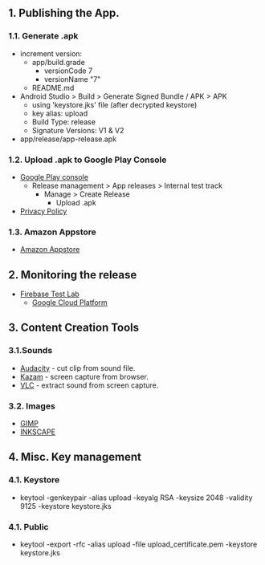 ## 1. Publishing the App.
### 1.1. Generate .apk
* increment version:
    * app/build.grade
        * versionCode 7
        * versionName "7"
    * README.md
* Android Studio > Build > Generate Signed Bundle / APK > APK
    * using 'keystore.jks' file (after decrypted keystore)
    * key alias: upload
    * Build Type: release
    * Signature Versions: V1 & V2
* app/release/app-release.apk

### 1.2. Upload .apk to Google Play Console
* [Google Play console](https://play.google.com/apps/publish)
    * Release management > App releases > Internal test track 
        * Manage > Create Release
            * Upload .apk
* [Privacy Policy](https://jameshnsears.github.io/brexitsoundboard/privacy_policy.html)

### 1.3. Amazon Appstore
* [Amazon Appstore](https://developer.amazon.com/apps-and-games)

## 2. Monitoring the release
* [Firebase Test Lab](https://console.firebase.google.com/project/brexit-soundboard/overview)
    * [Google Cloud Platform](https://console.cloud.google.com/home/dashboard)

## 3. Content Creation Tools 
### 3.1.Sounds
* [Audacity](https://www.audacityteam.org/) - cut clip from sound file.
* [Kazam](https://launchpad.net/kazam) - screen capture from browser.
* [VLC](https://www.videolan.org/) - extract sound from screen capture.

### 3.2. Images
* [GIMP](https://www.gimp.org/)
* [INKSCAPE](https://inkscape.org/)

## 4. Misc. Key management
### 4.1. Keystore
* keytool -genkeypair -alias upload -keyalg RSA -keysize 2048 -validity 9125 -keystore keystore.jks
### 4.1. Public
* keytool -export -rfc -alias upload -file upload_certificate.pem -keystore keystore.jks
